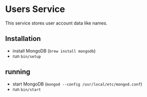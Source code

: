 # Users Service

This service stores user account data like names.


## Installation

* install MongoDB (`brew install mongodb`)
* run `bin/setup`


## running

* start MongoDB (`mongod --config /usr/local/etc/mongod.conf`)
* run `bin/start`

